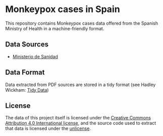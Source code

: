 # Monkeypox cases in Spain

This repository contains Monkeypox cases data offered from the Spanish Ministry of Health in a machine-friendly format.

## Data Sources

* [Ministerio de Sanidad](https://www.sanidad.gob.es/profesionales/saludPublica/ccayes/alertasActual/alertaMonkeypox/home.htm)

## Data Format

Data extracted from PDF sources are stored in a tidy format (see Hadley Wickham: [Tidy Data](https://dx.doi.org/10.18637/jss.v059.i10))

## License

The data of this project itself is licensed under the [Creative Commons Attribution 4.0 International license](https://creativecommons.org/licenses/by/4.0/), and the source code used to extract that data is licensed under the [unlicense](UNLICENSE.txt).